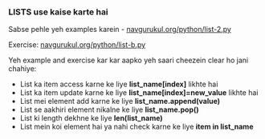 ### LISTS use kaise karte hai

Sabse pehle yeh examples karein - [navgurukul.org/python/list-2.py](navgurukul.org/python/list-2.py)

Exercise: [navgurukul.org/python/list-b.py](navgurukul.org/python/list-b.py)

Yeh example and exercise kar kar aapko yeh saari cheezein clear ho jani chahiye:




* List ka item access karne ke liye **list_name[index]** likhte hai
* List ka item update karne ke liye **list_name[index]=new_value** likhte hai
* List mei element add karne ke liye **list_name.append(value)**
* List se aakhiri element nikalne ke liye **list_name.pop()**
* List ki length dekhne ke liye **len(list_name)**
* List mein koi element hai ya nahi check karne ke liye **item in list_name**

